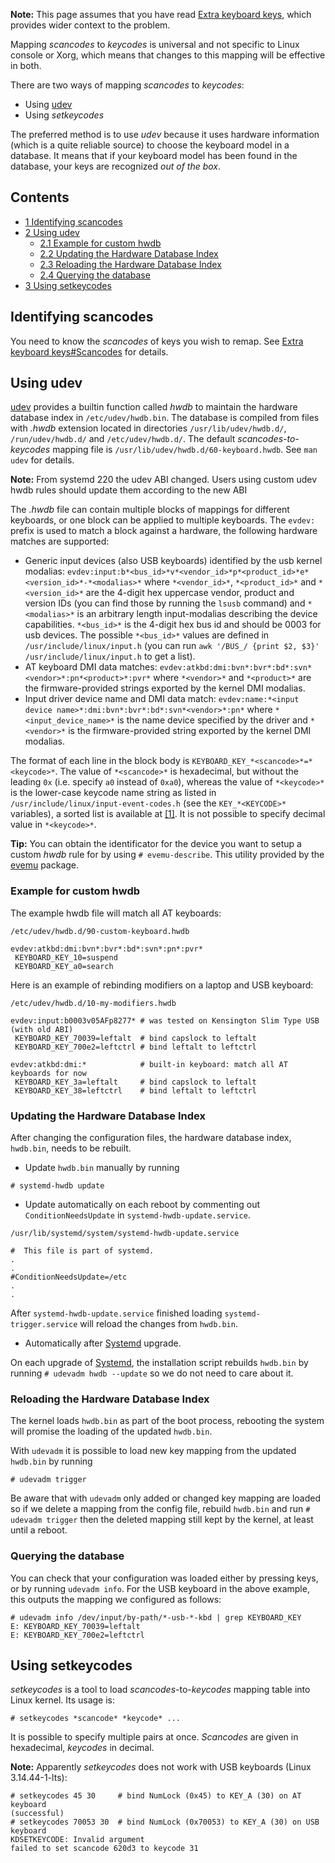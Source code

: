 **Note:** This page assumes that you have read [Extra keyboard keys](/index.php/Extra_keyboard_keys "Extra keyboard keys"), which provides wider context to the problem.

Mapping *scancodes* to *keycodes* is universal and not specific to Linux console or Xorg, which means that changes to this mapping will be effective in both.

There are two ways of mapping *scancodes* to *keycodes*:

*   Using [udev](/index.php/Udev "Udev")
*   Using *setkeycodes*

The preferred method is to use *udev* because it uses hardware information (which is a quite reliable source) to choose the keyboard model in a database. It means that if your keyboard model has been found in the database, your keys are recognized *out of the box*.

## Contents

*   [1 Identifying scancodes](#Identifying_scancodes)
*   [2 Using udev](#Using_udev)
    *   [2.1 Example for custom hwdb](#Example_for_custom_hwdb)
    *   [2.2 Updating the Hardware Database Index](#Updating_the_Hardware_Database_Index)
    *   [2.3 Reloading the Hardware Database Index](#Reloading_the_Hardware_Database_Index)
    *   [2.4 Querying the database](#Querying_the_database)
*   [3 Using setkeycodes](#Using_setkeycodes)

## Identifying scancodes

You need to know the *scancodes* of keys you wish to remap. See [Extra keyboard keys#Scancodes](/index.php/Extra_keyboard_keys#Scancodes "Extra keyboard keys") for details.

## Using udev

[udev](/index.php/Udev "Udev") provides a builtin function called *hwdb* to maintain the hardware database index in `/etc/udev/hwdb.bin`. The database is compiled from files with *.hwdb* extension located in directories `/usr/lib/udev/hwdb.d/`, `/run/udev/hwdb.d/` and `/etc/udev/hwdb.d/`. The default *scancodes-to-keycodes* mapping file is `/usr/lib/udev/hwdb.d/60-keyboard.hwdb`. See `man udev` for details.

**Note:** From systemd 220 the udev ABI changed. Users using custom udev hwdb rules should update them according to the new ABI

The *.hwdb* file can contain multiple blocks of mappings for different keyboards, or one block can be applied to multiple keyboards. The `evdev:` prefix is used to match a block against a hardware, the following hardware matches are supported:

*   Generic input devices (also USB keyboards) identified by the usb kernel modalias: `evdev:input:b*<bus_id>*v*<vendor_id>*p*<product_id>*e*<version_id>*-*<modalias>*` where `*<vendor_id>*`, `*<product_id>*` and `*<version_id>*` are the 4-digit hex uppercase vendor, product and version IDs (you can find those by running the `lsusb` command) and `*<modalias>*` is an arbitrary length input-modalias describing the device capabilities. `*<bus_id>*` is the 4-digit hex bus id and should be 0003 for usb devices. The possible `*<bus_id>*` values are defined in `/usr/include/linux/input.h` (you can run `awk '/BUS_/ {print $2, $3}' /usr/include/linux/input.h` to get a list).
*   AT keyboard DMI data matches: `evdev:atkbd:dmi:bvn*:bvr*:bd*:svn*<vendor>*:pn*<product>*:pvr*` where `*<vendor>*` and `*<product>*` are the firmware-provided strings exported by the kernel DMI modalias.
*   Input driver device name and DMI data match: `evdev:name:*<input device name>*:dmi:bvn*:bvr*:bd*:svn*<vendor>*:pn*` where `*<input_device_name>*` is the name device specified by the driver and `*<vendor>*` is the firmware-provided string exported by the kernel DMI modalias.

The format of each line in the block body is `KEYBOARD_KEY_*<scancode>*=*<keycode>*`. The value of `*<scancode>*` is hexadecimal, but without the leading `0x` (i.e. specify `a0` instead of `0xa0`), whereas the value of `*<keycode>*` is the lower-case keycode name string as listed in `/usr/include/linux/input-event-codes.h` (see the `KEY_*<KEYCODE>*` variables), a sorted list is available at [[1]](http://hal.freedesktop.org/quirk/quirk-keymap-list.txt). It is not possible to specify decimal value in `*<keycode>*`.

**Tip:** You can obtain the identificator for the device you want to setup a custom *hwdb* rule for by using `# evemu-describe`. This utility provided by the [evemu](https://www.archlinux.org/packages/?name=evemu) package.

### Example for custom hwdb

The example hwdb file will match all AT keyboards:

 `/etc/udev/hwdb.d/90-custom-keyboard.hwdb` 
```
evdev:atkbd:dmi:bvn*:bvr*:bd*:svn*:pn*:pvr*
 KEYBOARD_KEY_10=suspend
 KEYBOARD_KEY_a0=search

```

Here is an example of rebinding modifiers on a laptop and USB keyboard:

 `/etc/udev/hwdb.d/10-my-modifiers.hwdb` 
```
evdev:input:b0003v05AFp8277* # was tested on Kensington Slim Type USB (with old ABI)
 KEYBOARD_KEY_70039=leftalt  # bind capslock to leftalt
 KEYBOARD_KEY_700e2=leftctrl # bind leftalt to leftctrl

evdev:atkbd:dmi:*            # built-in keyboard: match all AT keyboards for now
 KEYBOARD_KEY_3a=leftalt     # bind capslock to leftalt
 KEYBOARD_KEY_38=leftctrl    # bind leftalt to leftctrl

```

### Updating the Hardware Database Index

After changing the configuration files, the hardware database index, `hwdb.bin`, needs to be rebuilt.

*   Update `hwdb.bin` manually by running

```
# systemd-hwdb update

```

*   Update automatically on each reboot by commenting out `ConditionNeedsUpdate` in `systemd-hwdb-update.service`.

 `/usr/lib/systemd/system/systemd-hwdb-update.service` 
```
#  This file is part of systemd.
.
.
#ConditionNeedsUpdate=/etc
.
.

```

After `systemd-hwdb-update.service` finished loading `systemd-trigger.service` will reload the changes from `hwdb.bin`.

*   Automatically after [Systemd](/index.php/Systemd "Systemd") upgrade.

On each upgrade of [Systemd](/index.php/Systemd "Systemd"), the installation script rebuilds `hwdb.bin` by running `# udevadm hwdb --update` so we do not need to care about it.

### Reloading the Hardware Database Index

The kernel loads `hwdb.bin` as part of the boot process, rebooting the system will promise the loading of the updated `hwdb.bin`.

With `udevadm` it is possible to load new key mapping from the updated `hwdb.bin` by running

```
# udevadm trigger

```

Be aware that with `udevadm` only added or changed key mapping are loaded so if we delete a mapping from the config file, rebuild `hwdb.bin` and run `# udevadm trigger` then the deleted mapping still kept by the kernel, at least until a reboot.

### Querying the database

You can check that your configuration was loaded either by pressing keys, or by running `udevadm info`. For the USB keyboard in the above example, this outputs the mapping we configured as follows:

```
# udevadm info /dev/input/by-path/*-usb-*-kbd | grep KEYBOARD_KEY
E: KEYBOARD_KEY_70039=leftalt
E: KEYBOARD_KEY_700e2=leftctrl

```

## Using setkeycodes

*setkeycodes* is a tool to load *scancodes*-to-*keycodes* mapping table into Linux kernel. Its usage is:

```
# setkeycodes *scancode* *keycode* ...

```

It is possible to specify multiple pairs at once. *Scancodes* are given in hexadecimal, *keycodes* in decimal.

**Note:** Apparently *setkeycodes* does not work with USB keyboards (Linux 3.14.44-1-lts):
```
# setkeycodes 45 30     # bind NumLock (0x45) to KEY_A (30) on AT keyboard
(successful)
# setkeycodes 70053 30  # bind NumLock (0x70053) to KEY_A (30) on USB keyboard
KDSETKEYCODE: Invalid argument
failed to set scancode 620d3 to keycode 31

```